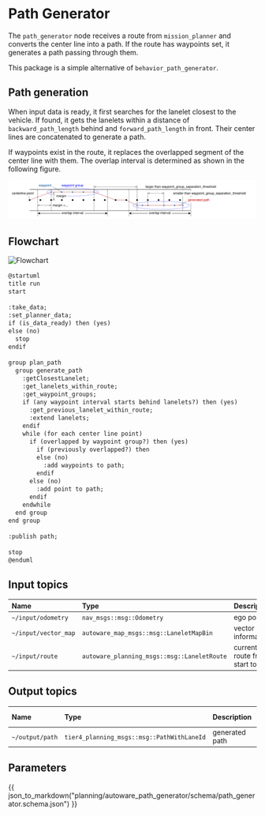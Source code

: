 # Path Generator

The `path_generator` node receives a route from `mission_planner` and converts the center line into a path.
If the route has waypoints set, it generates a path passing through them.

This package is a simple alternative of `behavior_path_generator`.

## Path generation

When input data is ready, it first searches for the lanelet closest to the vehicle.
If found, it gets the lanelets within a distance of `backward_path_length` behind and `forward_path_length` in front.
Their center lines are concatenated to generate a path.

If waypoints exist in the route, it replaces the overlapped segment of the center line with them.
The overlap interval is determined as shown in the following figure.

![waypoint_group_overlap_interval_determination](./media/waypoint_group_overlap_interval_determination.drawio.svg)

## Flowchart

![Flowchart](https://www.plantuml.com/plantuml/svg/RL91RiCW4BppYZqwNt0EZTHh_u0sOHAZKa2mJkhV5qDmN2cMB2spEyCCSCh2IUOVfyIA0wNPgmefDGf_GniMFgenGtHqx3tI4x9N6cok2vt0PZcGJF0qBCW71PT1Wmy7HPGbH0Llx5MfMmfpf5L9HvQfT1joGr5cGKU9nXlaquMCB5_iuI373TUk8La_h4pMww8XsFKVlCHWlUYgdbjdTSn-eTwayYFTsL5DdEcCecMeYt_yIqIqgSU4kmrpxZRUk2YJ-1Nir1fUZw5MZyawq70DYS2NYIvOtP2p7bJjjIsRxN17SXmZ39rt0MgwTpORg_jq2xq4dkFRuFwc-ZUoCTikcIJGUYqzMK_nbj_PbRfdxdcrgWUWQjc2g5UbnZYVdStJawxg6pgLWV9K_m00)

```plantuml
@startuml
title run
start

:take_data;
:set_planner_data;
if (is_data_ready) then (yes)
else (no)
  stop
endif

group plan_path
  group generate_path
    :getClosestLanelet;
    :get_lanelets_within_route;
    :get_waypoint_groups;
    if (any waypoint interval starts behind lanelets?) then (yes)
      :get_previous_lanelet_within_route;
      :extend lanelets;
    endif
    while (for each center line point)
      if (overlapped by waypoint group?) then (yes)
        if (previously overlapped?) then
        else (no)
          :add waypoints to path;
        endif
      else (no)
        :add point to path;
      endif
    endwhile
  end group
end group

:publish path;

stop
@enduml
```

## Input topics

| Name                 | Type                                        | Description                      |
| :------------------- | :------------------------------------------ | :------------------------------- |
| `~/input/odometry`   | `nav_msgs::msg::Odometry`                   | ego pose                         |
| `~/input/vector_map` | `autoware_map_msgs::msg::LaneletMapBin`     | vector map information           |
| `~/input/route`      | `autoware_planning_msgs::msg::LaneletRoute` | current route from start to goal |

## Output topics

| Name            | Type                                       | Description    | QoS Durability |
| :-------------- | :----------------------------------------- | :------------- | :------------- |
| `~/output/path` | `tier4_planning_msgs::msg::PathWithLaneId` | generated path | `volatile`     |

## Parameters

{{ json_to_markdown("planning/autoware_path_generator/schema/path_generator.schema.json") }}
